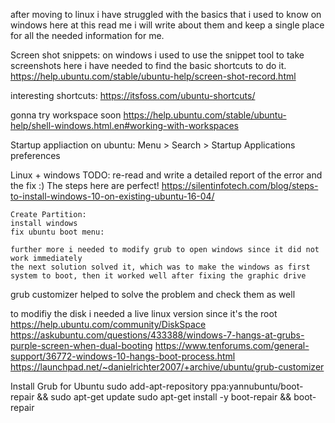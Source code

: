 after moving to linux i have struggled with the basics that i used to know on windows here at this read me i will write about them and keep a single place for all the needed information for me. 

Screen shot snippets: 
on windows i used to use the snippet tool to take screenshots here i have needed to find the basic shortcuts to do it.  
https://help.ubuntu.com/stable/ubuntu-help/screen-shot-record.html

interesting shortcuts:
https://itsfoss.com/ubuntu-shortcuts/

gonna try workspace soon
https://help.ubuntu.com/stable/ubuntu-help/shell-windows.html.en#working-with-workspaces

Startup appliaction on ubuntu:
 Menu > Search > Startup Applications preferences
 


 Linux + windows 
 TODO: re-read and write a detailed report of the error and the fix :)
   The steps here are perfect! 
    https://silentinfotech.com/blog/steps-to-install-windows-10-on-existing-ubuntu-16-04/
    
    Create Partition: 
    install windows 
    fix ubuntu boot menu: 
    
    further more i needed to modify grub to open windows since it did not work immediately 
    the next solution solved it, which was to make the windows as first system to boot, then it worked well after fixing the graphic drive

   grub customizer helped to solve the problem and check them as well 
   
   to modifiy the disk i needed a live linux version since it's the root
   https://help.ubuntu.com/community/DiskSpace
    https://askubuntu.com/questions/433388/windows-7-hangs-at-grubs-purple-screen-when-dual-booting
    https://www.tenforums.com/general-support/36772-windows-10-hangs-boot-process.html
    https://launchpad.net/~danielrichter2007/+archive/ubuntu/grub-customizer
    
 Install Grub for Ubuntu
    sudo add-apt-repository ppa:yannubuntu/boot-repair && sudo apt-get update
sudo apt-get install -y boot-repair && boot-repair
